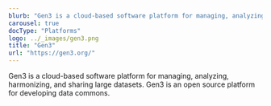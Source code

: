 ```yaml
---
blurb: "Gen3 is a cloud-based software platform for managing, analyzing, harmonizing, and sharing large datasets. Gen3 is an open source platform for developing data commons."
carousel: true
docType: "Platforms"
logo: ../_images/gen3.png
title: "Gen3"
url: "https://gen3.org/"
---
```

Gen3 is a cloud-based software platform for managing, analyzing, harmonizing, and sharing large datasets. Gen3 is an open source platform for developing data commons.
